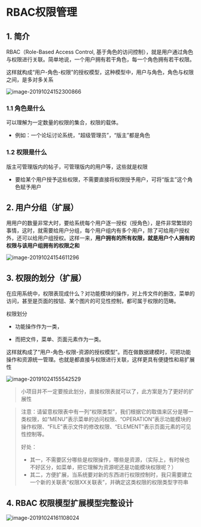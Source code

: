 # RBAC权限管理

## 1. 简介

RBAC（Role-Based Access Control, 基于角色的访问控制），就是用户通过角色与权限进行关联。简单地说，一个用户拥有若干角色，每一个角色拥有若干权限。

这样就构成“用户-角色-权限”的授权模型，这种模型中，用户与角色，角色与权限之间，是多对多关系

![image-20191024152300866](https://gitee.com/zszdevelop/blogimage/raw/master/img/image-20191024152300866.png)

### 1.1 角色是什么

可以理解为一定数量的权限的集合，权限的载体。

- 例如：一个论坛讨论系统，“超级管理员”，“版主”都是角色

### 1.2 权限是什么

版主可管理版内的帖子，可管理版内的用户等，这些就是权限

- 要给某个用户授予这些权限，不需要直接将权限授予用户，可将“版主”这个角色赋予用户

## 2. 用户分组（扩展）

用用户的数量非常大时，要给系统每个用户逐一授权（授角色），是件非常繁琐的事情，这时，就需要给用户分组，每个用户组内有多个用户，除了可给用户授权外，还可以给用户组授权。这样一来，**用户拥有的所有权限，就是用户个人拥有的权限与该用户组拥有的权限之和**

![image-20191024154611296](https://gitee.com/zszdevelop/blogimage/raw/master/img/image-20191024154611296.png)

## 3. 权限的划分（扩展）

在应用系统中，权限表现成什么？对功能模块的操作，对上传文件的删改，菜单的访问，甚至是页面的按钮、某个图片的可见性控制，都可属于权限的范畴。

权限划分

- 功能操作作为一类，

- 而把文件，菜单、页面元素作为一类。

这样就构成了“用户-角色-权限-资源的授权模型”。而在做数据建模时，可把功能操作和资源统一管理。也就是都直接与权限进行关联，这样更具有便捷性和易扩展性

![image-20191024155542529](https://gitee.com/zszdevelop/blogimage/raw/master/img/image-20191024155542529.png)

>小项目并不一定要按此划分，直接权限表就可以了，此方案是为了更好的扩展性

>注意：请留意权限表中有一列“权限类型”，我们根据它的取值来区分是哪一类权限，如“MENU”表示菜单的访问权限、“OPERATION”表示功能模块的操作权限、“FILE”表示文件的修改权限、“ELEMENT”表示页面元素的可见性控制等。
>
>好处：
>
>- 其一，不需要区分哪些是权限操作，哪些是资源，（实际上，有时候也不好区分，如菜单，把它理解为资源呢还是功能模块权限呢？）
>- 其二，方便扩展，当系统要对新的东西进行权限控制时，我只需要建立一个新的关联表“权限XX关联表”，并确定这类权限的权限类型字符串

## 4. RBAC 权限模型扩展模型完整设计

![image-20191024161108024](https://gitee.com/zszdevelop/blogimage/raw/master/img/image-20191024161108024.png)